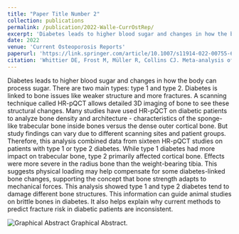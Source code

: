 ```yaml
---
title: "Paper Title Number 2"
collection: publications
permalink: /publication/2022-Walle-CurrOstRep/
excerpt: 'Diabetes leads to higher blood sugar and changes in how the body can process sugar.'
date: 2022
venue: 'Current Osteoporosis Reports'
paperurl: 'https://link.springer.com/article/10.1007/s11914-022-00755-6'
citation: 'Whittier DE, Frost M, Müller R, Collins CJ. Meta-analysis of diabetes mellitus-associated differences in bone structure assessed by high-resolution peripheral quantitative computed tomography. Current Osteoporosis Reports. 2022 Dec;20(6):398-409.'
---
```


Diabetes leads to higher blood sugar and changes in how the body can process sugar. There are two main types: type 1 and type 2. Diabetes is linked to bone issues like weaker structure and more fractures. A scanning technique called HR-pQCT allows detailed 3D imaging of bone to see these structural changes. Many studies have used HR-pQCT on diabetic patients to analyze bone density and architecture - characteristics of the sponge-like trabecular bone inside bones versus the dense outer cortical bone. But study findings can vary due to different scanning sites and patient groups. Therefore, this analysis combined data from sixteen HR-pQCT studies on patients with type 1 or type 2 diabetes. While type 1 diabetes had more impact on trabecular bone, type 2 primarily affected cortical bone. Effects were more severe in the radius bone than the weight-bearing tibia. This suggests physical loading may help compensate for some diabetes-linked bone changes, supporting the concept that bone strength adapts to mechanical forces. This analysis showed type 1 and type 2 diabetes tend to damage different bone structures. This information can guide animal studies on brittle bones in diabetes. It also helps explain why current methods to predict fracture risk in diabetic patients are inconsistent.

![Graphical Abstract]([https://www.frontiersin.org/files/Articles/677985/fbioe-09-677985-HTML/image_m/fbioe-09-677985-g001.jpg](https://media.springernature.com/full/springer-static/image/art%3A10.1007%2Fs11914-022-00755-6/MediaObjects/11914_2022_755_Fig5_HTML.png?as=webp)https://media.springernature.com/full/springer-static/image/art%3A10.1007%2Fs11914-022-00755-6/MediaObjects/11914_2022_755_Fig5_HTML.png?as=webp)
Graphical Abstract. 
